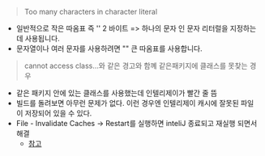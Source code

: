 
>Too many characters in character literal
- 일반적으로 작은 따옴표 즉 '' 2 바이트 
  => 하나의 문자 인 문자 리터럴을 지정하는 데 사용됩니다.
- 문자열이나 여러 문자를 사용하려면 "" 큰 따옴표를 사용합니다.


> cannot access class...와 같은 경고와 함꼐 같은패키지에 클래스를 못찾는 경우

- 같은 패키지 안에 있는 클래스를 사용했는데 인텔리제이가 빨간 줄 뜸
- 빌드를 돌려보면 아무런 문제가 없다. 이런 경우엔 인텔리제이 캐시에 잘못된 파일이 저장되어 있을 수 있다.
- File - Invalidate Caches -> Restart를 실행하면 inteliJ 종료되고 재실행 되면서 해결 <br>
  * [참고](https://johngrib.github.io/wiki/intellij/)
